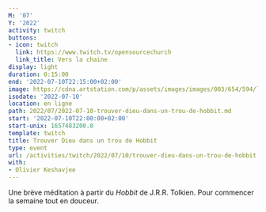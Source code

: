 ```yaml
---
M: '07'
Y: '2022'
activity: twitch
buttons:
- icon: twitch
  link: https://www.twitch.tv/opensourcechurch
  link_title: Vers la chaine
display: light
duration: 0:15:00
end: '2022-07-10T22:15:00+02:00'
image: https://cdna.artstation.com/p/assets/images/images/003/654/594/large/sam-robberechts-finalrender1.jpg
isodate: '2022-07-10'
location: en ligne
path: 2022/07/2022-07-10-trouver-dieu-dans-un-trou-de-hobbit.md
start: '2022-07-10T22:00:00+02:00'
start-unix: 1657483200.0
template: twitch
title: Trouver Dieu dans un trou de Hobbit
type: event
url: /activities/twitch/2022/07/10/trouver-dieu-dans-un-trou-de-hobbit
with:
- Olivier Keshavjee
---
```

Une brève méditation à partir du *Hobbit* de J.R.R. Tolkien. Pour commencer la semaine tout en douceur.